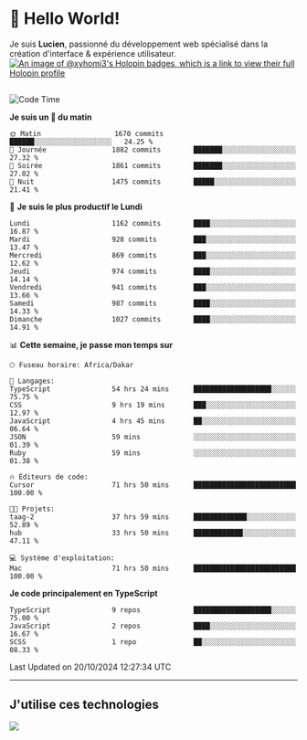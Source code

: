# 👋 Hello World!

Je suis **Lucien**, passionné du développement web spécialisé dans la création d'interface & expérience utilisateur.
[![An image of @xyhomi3's Holopin badges, which is a link to view their full Holopin profile](https://holopin.me/xyhomi3)](https://holopin.io/@xyhomi3)

##

<!--START_SECTION:waka-->
![Code Time](http://img.shields.io/badge/Code%20Time-2%2C357%20hrs%2014%20mins-blue)

**Je suis un 🐤 du matin** 

```text
🌞 Matin                  1670 commits        ██████░░░░░░░░░░░░░░░░░░░   24.25 % 
🌆 Journée                1882 commits        ███████░░░░░░░░░░░░░░░░░░   27.32 % 
🌃 Soirée                 1861 commits        ███████░░░░░░░░░░░░░░░░░░   27.02 % 
🌙 Nuit                   1475 commits        █████░░░░░░░░░░░░░░░░░░░░   21.41 % 
```
📅 **Je suis le plus productif le Lundi** 

```text
Lundi                    1162 commits        ████░░░░░░░░░░░░░░░░░░░░░   16.87 % 
Mardi                    928 commits         ███░░░░░░░░░░░░░░░░░░░░░░   13.47 % 
Mercredi                 869 commits         ███░░░░░░░░░░░░░░░░░░░░░░   12.62 % 
Jeudi                    974 commits         ████░░░░░░░░░░░░░░░░░░░░░   14.14 % 
Vendredi                 941 commits         ███░░░░░░░░░░░░░░░░░░░░░░   13.66 % 
Samedi                   987 commits         ████░░░░░░░░░░░░░░░░░░░░░   14.33 % 
Dimanche                 1027 commits        ████░░░░░░░░░░░░░░░░░░░░░   14.91 % 
```


📊 **Cette semaine, je passe mon temps sur** 

```text
🕑︎ Fuseau horaire: Africa/Dakar

💬 Langages: 
TypeScript               54 hrs 24 mins      ███████████████████░░░░░░   75.75 % 
CSS                      9 hrs 19 mins       ███░░░░░░░░░░░░░░░░░░░░░░   12.97 % 
JavaScript               4 hrs 45 mins       ██░░░░░░░░░░░░░░░░░░░░░░░   06.64 % 
JSON                     59 mins             ░░░░░░░░░░░░░░░░░░░░░░░░░   01.39 % 
Ruby                     59 mins             ░░░░░░░░░░░░░░░░░░░░░░░░░   01.38 % 

🔥 Éditeurs de code: 
Cursor                   71 hrs 50 mins      █████████████████████████   100.00 % 

🐱‍💻 Projets: 
taag-2                   37 hrs 59 mins      █████████████░░░░░░░░░░░░   52.89 % 
hub                      33 hrs 50 mins      ████████████░░░░░░░░░░░░░   47.11 % 

💻 Système d'exploitation: 
Mac                      71 hrs 50 mins      █████████████████████████   100.00 % 
```

**Je code principalement en TypeScript** 

```text
TypeScript               9 repos             ███████████████████░░░░░░   75.00 % 
JavaScript               2 repos             ████░░░░░░░░░░░░░░░░░░░░░   16.67 % 
SCSS                     1 repo              ██░░░░░░░░░░░░░░░░░░░░░░░   08.33 % 
```




 Last Updated on 20/10/2024 12:27:34 UTC
<!--END_SECTION:waka-->
---

## J'utilise ces technologies

<p align="left">
  <a href="https://skillicons.dev">
    <img src="https://skillicons.dev/icons?i=ts,js,md,scss,tailwind,react,docker,express,astro,vite,nextjs,vercel,figma,ableton" />
  </a>
</p>

